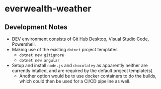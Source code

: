 # everwealth-weather

## Development Notes

* DEV environment consists of Git Hub Desktop, Visual Studio Code, Powershell.
* Making use of the existing `dotnet` project templates
    * `dotnet new gitignore`
    * `dotnet new angular`
* Setup and install `node.js` and `chocolatey` as apparently neither are currently intalled, and are required by the default project template(s).
    * Another option would be to use docker containers to do the builds, which could then be used for a CI/CD pipeline as well.

